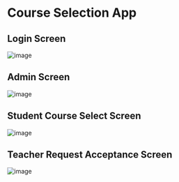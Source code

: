 # Course Selection App

## Login Screen
![image](https://github.com/GorkemKocc/School-app/assets/118227992/a7845070-315c-4795-b087-9b7159884601)

## Admin  Screen
![image](https://github.com/GorkemKocc/School-app/assets/118227992/75aee22b-9472-405b-b702-ac2ab258b519)

## Student Course Select Screen
![image](https://github.com/GorkemKocc/School-app/assets/118227992/e53ab1d3-104b-4996-99ba-e157e18b3028)

## Teacher Request Acceptance Screen
![image](https://github.com/GorkemKocc/School-app/assets/118227992/57057be7-c712-438d-93ad-911466899c54)

